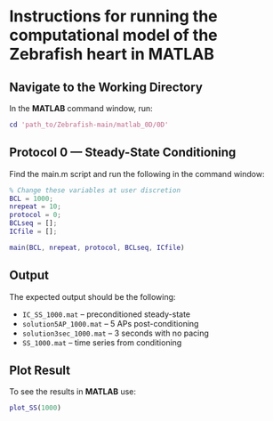 # Instructions for running the computational model of the Zebrafish heart in MATLAB

## Navigate to the Working Directory

In the **MATLAB** command window, run:

```matlab
cd 'path_to/Zebrafish-main/matlab_0D/0D'
```

## Protocol 0 — Steady-State Conditioning
Find the main.m script and run the following in the command window:

```matlab
% Change these variables at user discretion
BCL = 1000; 
nrepeat = 10;
protocol = 0;
BCLseq = [];
ICfile = [];  

main(BCL, nrepeat, protocol, BCLseq, ICfile)
```

## Output
The expected output should be the following:

- `IC_SS_1000.mat` – preconditioned steady-state  
- `solution5AP_1000.mat` – 5 APs post-conditioning  
- `solution3sec_1000.mat` – 3 seconds with no pacing  
- `SS_1000.mat` – time series from conditioning

## Plot Result
To see the results in **MATLAB** use:

```matlab
plot_SS(1000)
```